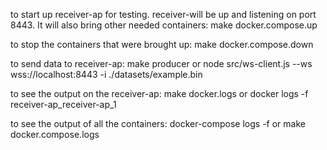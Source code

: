 to start up receiver-ap for testing. receiver-will be up and listening on port 8443. It will also bring other needed containers:
	make docker.compose.up

to stop the containers that were brought up:
	make docker.compose.down

to send data to receiver-ap:
	make producer
	or
	node src/ws-client.js --ws wss://localhost:8443 -i ./datasets/example.bin

to see the output on the receiver-ap:
	make docker.logs
	or
	docker logs -f receiver-ap_receiver-ap_1

to see the output of all the containers:
	docker-compose logs -f
	or
	make docker.compose.logs